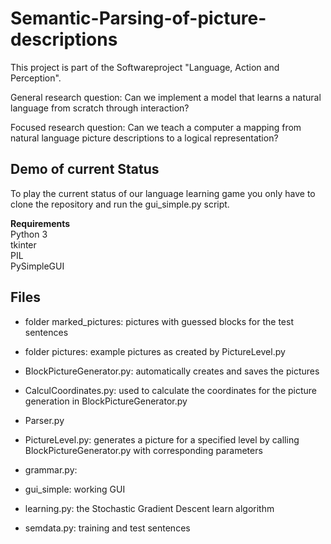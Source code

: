 # Semantic-Parsing-of-picture-descriptions
This project is part of the Softwareproject "Language, Action and Perception".

General research question:  Can we implement a model that learns a natural language from scratch through interaction?

Focused research question:  Can we teach a computer a mapping from natural language picture descriptions to a logical representation?

## Demo of current Status

To play the current status of our language learning game you only have to clone the repository and run the gui_simple.py script.

**Requirements**<br>
Python 3 <br>
tkinter <br>
PIL <br>
PySimpleGUI <br>


## Files 
* folder marked_pictures: pictures with guessed blocks for the test sentences
* folder pictures: example pictures as created by PictureLevel.py

* BlockPictureGenerator.py: automatically creates and saves the pictures 
* CalculCoordinates.py: used to calculate the coordinates for the picture generation in BlockPictureGenerator.py
* Parser.py
* PictureLevel.py: generates a picture for a specified level by calling BlockPictureGenerator.py with corresponding parameters
* grammar.py:
* gui_simple: working GUI
* learning.py: the Stochastic Gradient Descent learn algorithm
* semdata.py: training and test sentences
